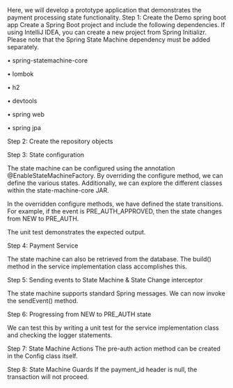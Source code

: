Here, we will develop a prototype application that demonstrates the payment processing state functionality.
Step 1: Create the Demo spring boot app
Create a Spring Boot project and include the following dependencies. If using IntelliJ IDEA, you can create a new project from Spring Initializr. Please note that the Spring State Machine dependency must be added separately.

•	spring-statemachine-core

•	lombok

•	h2

•	devtools

•	spring web

•	spring jpa

Step 2: Create the repository objects

Step 3: State configuration

The state machine can be configured using the annotation @EnableStateMachineFactory. By overriding the configure method, we can define the various states. Additionally, we can explore the different classes within the state-machine-core JAR.

In the overridden configure methods, we have defined the state transitions. For example, if the event is PRE_AUTH_APPROVED, then the state changes from NEW to PRE_AUTH.

The unit test demonstrates the expected output.

Step 4: Payment Service

The state machine can also be retrieved from the database. The build() method in the service implementation class accomplishes this.

Step 5: Sending events to State Machine & State Change interceptor

The state machine supports standard Spring messages. We can now invoke the sendEvent() method.


Step 6: Progressing from NEW to PRE_AUTH state

We can test this by writing a unit test for the service implementation class and checking the logger statements.


Step 7: State Machine Actions
 The pre-auth action method can be created in the Config class itself.

Step 8: State Machine Guards
If the payment_id header is null, the transaction will not proceed.


